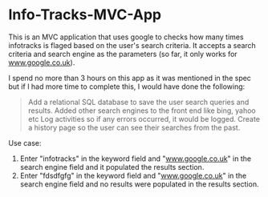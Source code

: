 # Info-Tracks-MVC-App

This is an MVC application that uses google to checks how many times infotracks is flaged based on the user's search criteria. 
It accepts a search criteria and search engine as the parameters (so far, it only works for www.google.co.uk).

I spend no more than 3 hours on this app as it was mentioned in the spec but if I had more time to complete this, I would have done the following:

> Add a relational SQL database to save the user search queries and results.
> Added other search engines to the front end like bing, yahoo etc
> Log activities so if any errors occurred, it would be logged.
> Create a history page so the user can see their searches from the past.

Use case:
1. Enter "infotracks" in the keyword field and "www.google.co.uk" in the search engine field and it populated the results section.
2. Enter "fdsdfgfg" in the keyword field and "www.google.co.uk" in the search engine field and no results were populated in the results section.

